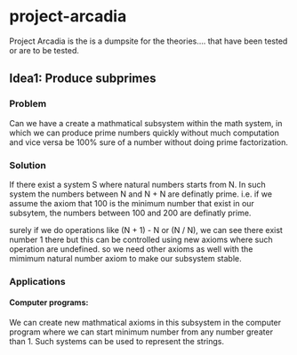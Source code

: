 # project-arcadia

Project Arcadia is the is a dumpsite for the theories.... that have been tested or are to be tested.

## Idea1: Produce subprimes

### Problem
Can we have a create a mathmatical subsystem within the math system, in which we can produce prime numbers quickly without much computation and vice versa be 100% sure of a number without doing prime factorization.

### Solution
If there exist a system S where natural numbers starts from N. In such system the numbers between N and N + N are definatly prime. i.e. if we assume the axiom that 100 is the minimum number that exist in our subsytem, the numbers between 100 and 200 are definatly prime. 

surely if we do operations like (N + 1) - N or (N / N), we can see there exist number 1 there but this can be controlled using new axioms where such operation are undefined. so we need other axioms as well with the mimimum natural number axiom to make our subsystem stable.

### Applications
#### Computer programs:
We can create new mathmatical axioms in this subsystem in the computer program where we can start minimum number from any number greater than 1. Such systems can be used to represent the strings.
